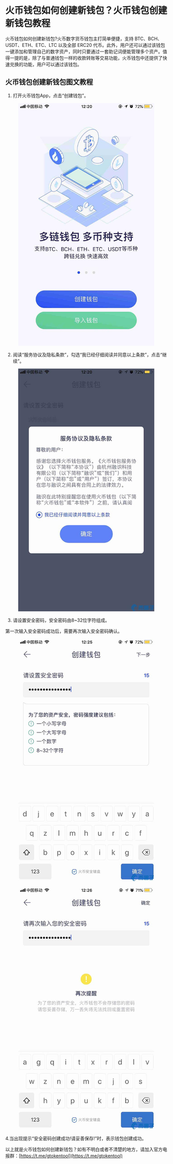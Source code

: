 # 火币钱包如何创建新钱包？火币钱包创建新钱包教程

火币钱包如何创建新钱包?火币数字货币钱包主打简单便捷，支持 BTC、BCH、USDT、ETH、ETC、LTC 以及全部 ERC20 代币。此外，用户还可以通过该钱包一键添加和管理自己的数字资产，同时只要通过一套助记词便能管理多个资产。值得一提的是，除了与普通钱包一样的收款转账等交易功能，火币钱包中还提供了快速兑换的功能，用户可以通过该钱包。

## 火币钱包创建新钱包图文教程

1. 打开火币钱包App，点击“创建钱包”。

<figure><img src="../../.gitbook/assets/202111121599.jpg" alt=""><figcaption></figcaption></figure>

2. 阅读“服务协议及隐私条款”，勾选“我已经仔细阅读并同意以上条款”，点击“继续”。

<figure><img src="../../.gitbook/assets/202111121599 (1).jpg" alt=""><figcaption></figcaption></figure>

3. 请设置安全密码，安全密码由8\~32位字符组成。

第一次输入安全密码成功后，需要再次输入安全密码确认。

<figure><img src="../../.gitbook/assets/202111121599 (2).jpg" alt=""><figcaption></figcaption></figure>

<figure><img src="../../.gitbook/assets/202111121599 (3).jpg" alt=""><figcaption></figcaption></figure>

4.当出现提示“安全密码创建成功!请妥善保存!”时，表示钱包创建成功。

以上就是火币钱包如何创建新钱包？如有不明白或者不清楚的地方，请加入官方电报群：[https://t.me/gtokentool](https://t.me/gtokentool)
